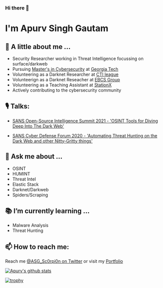 ### Hi there 👋

# I'm Apurv Singh Gautam

## :man: A little about me ...

- Security Researcher working in Threat Intelligence focussing on surface/darkweb
- Pursuing [Master's in Cybersecurity](https://cyber.gatech.edu/) at [Georgia Tech](https://www.gatech.edu/)
- Volunteering as a Darknet Researcher at [CTI league](https://cti-league.com/)
- Volunteerign as a Darknet Reseacher at [EBCS Group](https://ebcs.gsu.edu/)
- Volunteering as a Teaching Assistant at [StationX](https://www.stationx.net/)
- Actively contributing to the cybersecurity community

## 🎙 Talks:

- [SANS Open-Source Intelligence Summit 2021 - 'OSINT Tools for Diving Deep Into The Dark Web'](https://www.youtube.com/channel/UCCtOSdF1YCUeh_lsbPWIQoQ/videos)

- [SANS Cyber Defense Forum 2020 - 'Automating Threat Hunting on the Dark Web and other Nitty-Gritty things'](https://youtu.be/LywwMq--VS0)

## :speech_balloon: Ask me about ...
- OSINT
- HUMINT
- Threat Intel
- Elastic Stack
- Darknet/Darkweb
- Spiders/Scraping

## :books: I’m currently learning ...
- Malware Analysis
- Threat Hunting

## 📫 How to reach me:
Reach me [@ASG_Sc0rpi0n on Twitter](https://twitter.com/ASG_Sc0rpi0n) or visit my [Portfolio](https://apurvsinghgautam.me/)

[![Apurv's github stats](https://github-readme-stats.vercel.app/api?username=apurvsinghgautam&count_private=true&include_all_commits=true&hide=issues&show_icons=true&theme=prussian)](https://github.com/anuraghazra/github-readme-stats)

[![trophy](https://github-profile-trophy.vercel.app/?username=apurvsinghgautam&theme=onedark)](https://github.com/ryo-ma/github-profile-trophy)


